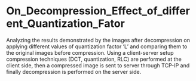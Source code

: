 # On_Decompression_Effect_of_different_Quantization_Fator
Analyzing the results demonstrated by the images after decompression on applying different values of quantization factor ‘L’ and comparing them to the original images before compression. Using a client-server setup compression techniques (DCT, quantization, RLC) are performed at the client side, then a compressed image is sent to server through TCP-IP and finally decompression is performed on the server side.
